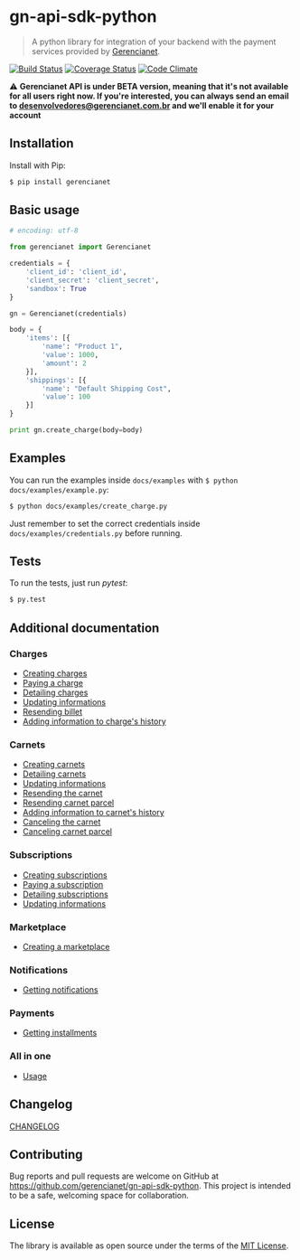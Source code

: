 # gn-api-sdk-python

> A python library for integration of your backend with the payment services
provided by [Gerencianet](http://gerencianet.com.br).

[![Build Status](https://travis-ci.org/gerencianet/gn-api-sdk-python.svg)](https://travis-ci.org/gerencianet/gn-api-sdk-python)
[![Coverage Status](https://coveralls.io/repos/gerencianet/gn-api-sdk-python/badge.svg?branch=master&service=github)](https://coveralls.io/github/gerencianet/gn-api-sdk-python?branch=master)
[![Code Climate](https://codeclimate.com/github/gerencianet/gn-api-sdk-python/badges/gpa.svg)](https://codeclimate.com/github/gerencianet/gn-api-sdk-python)

:warning: **Gerencianet API is under BETA version, meaning that it's not available for all users right now. If you're interested, you can always send an email to
desenvolvedores@gerencianet.com.br and we'll enable it for your account**

## Installation

Install with Pip:

```bash
$ pip install gerencianet
```

## Basic usage

```python
# encoding: utf-8

from gerencianet import Gerencianet

credentials = {
    'client_id': 'client_id',
    'client_secret': 'client_secret',
    'sandbox': True
}

gn = Gerencianet(credentials)

body = {
    'items': [{
        'name': "Product 1",
        'value': 1000,
        'amount': 2
    }],
    'shippings': [{
        'name': "Default Shipping Cost",
        'value': 100
    }]
}

print gn.create_charge(body=body)

```

## Examples

You can run the examples inside `docs/examples` with
`$ python docs/examples/example.py`:

```bash
$ python docs/examples/create_charge.py
```

Just remember to set the correct credentials inside `docs/examples/credentials.py` before running.

## Tests

To run the tests, just run *pytest*:

```bash
$ py.test
```

## Additional documentation

### Charges

- [Creating charges](/docs/charges.md)
- [Paying a charge](/docs/charge-payment.md)
- [Detailing charges](/docs/charge-detailing.md)
- [Updating informations](/docs/charge-update.md)
- [Resending billet](/docs/charge-resend-billet.md)
- [Adding information to charge's history](/docs/charge-create-history.md)

### Carnets

- [Creating carnets](/docs/carnets.md)
- [Detailing carnets](/docs/carnet-detailing.md)
- [Updating informations](/docs/carnet-update.md)
- [Resending the carnet](/docs/carnet-resend.md)
- [Resending carnet parcel](/docs/carnet-resend-parcel.md)
- [Adding information to carnet's history](/docs/carnet-create-history.md)
- [Canceling the carnet](/docs/carnet-cancel.md)
- [Canceling carnet parcel](/docs/carnet-cancel-parcel.md)

### Subscriptions

- [Creating subscriptions](/docs/subscriptions.md)
- [Paying a subscription](/docs/subscription-payment.md)
- [Detailing subscriptions](/docs/subscription-detailing.md)
- [Updating informations](/docs/subscription-update.md)

### Marketplace

- [Creating a marketplace](/docs/charge-with-marketplace.md)

### Notifications

- [Getting notifications](/docs/notifications.md)

### Payments

- [Getting installments](/docs/installments.md)

### All in one

- [Usage](/docs/all-in-one.md)

## Changelog

[CHANGELOG](CHANGELOG.md)

## Contributing

Bug reports and pull requests are welcome on GitHub at https://github.com/gerencianet/gn-api-sdk-python. This project is intended to be a safe, welcoming space for collaboration.

## License

The library is available as open source under the terms of the [MIT License](LICENSE).
